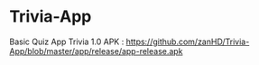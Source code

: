 # Trivia-App
Basic Quiz App
Trivia 1.0 APK : https://github.com/zanHD/Trivia-App/blob/master/app/release/app-release.apk
